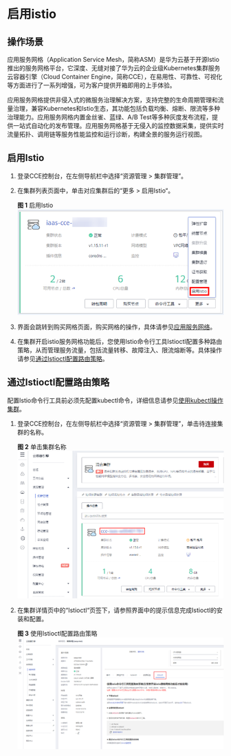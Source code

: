 # 启用istio<a name="cce_01_1213"></a>

## 操作场景<a name="section160213214302"></a>

应用服务网格（Application Service Mesh，简称ASM）是华为云基于开源Istio推出的服务网格平台，它深度、无缝对接了华为云的企业级Kubernetes集群服务云容器引擎（Cloud Container Engine，简称CCE），在易用性、可靠性、可视化等方面进行了一系列增强，可为客户提供开箱即用的上手体验。

应用服务网格提供非侵入式的微服务治理解决方案，支持完整的生命周期管理和流量治理，兼容Kubernetes和Istio生态，其功能包括负载均衡、熔断、限流等多种治理能力。应用服务网格内置金丝雀、蓝绿、A/B Test等多种灰度发布流程，提供一站式自动化的发布管理。应用服务网格基于无侵入的监控数据采集，提供实时流量拓扑、调用链等服务性能监控和运行诊断，构建全景的服务运行视图。

## 启用Istio<a name="section9231550479"></a>

1.  登录CCE控制台，在左侧导航栏中选择“资源管理 \> 集群管理”。
2.  在集群列表页面中，单击对应集群后的“更多 \> 启用Istio“。

    **图 1**  启用Istio<a name="fig522977933"></a>  
    ![](figures/启用Istio.png "启用Istio")

3.  界面会跳转到购买网格页面，购买网格的操作，具体请参见[应用服务网络](应用服务网格.md)。
4.  在集群开启istio服务网格功能后，您使用Istio命令行工具Istioctl配置多种路由策略，从而管理服务流量，包括流量转移、故障注入、限流熔断等。具体操作请参见[通过Istioctl配置路由策略](#section4651449376)。

## 通过Istioctl配置路由策略<a name="section4651449376"></a>

配置Istio命令行工具前必须先配置kubectl命令，详细信息请参见[使用kubectl操作集群](通过kubectl连接集群.md#section37321625113110)。

1.  登录CCE控制台，在左侧导航栏中选择“资源管理 \> 集群管理”，单击待连接集群的名称。

    **图 2**  单击集群名称<a name="fig118327236614"></a>  
    ![](figures/单击集群名称.png "单击集群名称")

2.  在集群详情页中的“Istioctl“页签下，请参照界面中的提示信息完成Istioctl的安装和配置。

    **图 3**  使用Istioctl配置路由策略<a name="fig1366811551535"></a>  
    ![](figures/使用Istioctl配置路由策略.png "使用Istioctl配置路由策略")


